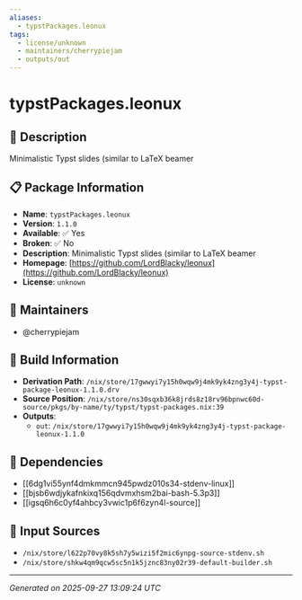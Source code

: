 ```yaml
---
aliases:
  - typstPackages.leonux
tags:
  - license/unknown
  - maintainers/cherrypiejam
  - outputs/out
---
```


# typstPackages.leonux

## 📝 Description

Minimalistic Typst slides (similar to LaTeX beamer

## 📋 Package Information

- **Name**: `typstPackages.leonux`
- **Version**: `1.1.0`
- **Available**: ✅ Yes
- **Broken**: ✅ No
- **Description**: Minimalistic Typst slides (similar to LaTeX beamer
- **Homepage**: [https://github.com/LordBlacky/leonux](https://github.com/LordBlacky/leonux)
- **License**: `unknown`
## 👥 Maintainers

- @cherrypiejam


## 🔧 Build Information

- **Derivation Path**: `/nix/store/17gwwyi7y15h0wqw9j4mk9yk4zng3y4j-typst-package-leonux-1.1.0.drv`
- **Source Position**: `/nix/store/ns30sqxb36k8jrds8z18rv96bpnwc60d-source/pkgs/by-name/ty/typst/typst-packages.nix:39`
- **Outputs**:
  - `out`:  `/nix/store/17gwwyi7y15h0wqw9j4mk9yk4zng3y4j-typst-package-leonux-1.1.0`

## 🔗 Dependencies

- [[6dg1vi55ynf4dmkmmcn945pwdz010s34-stdenv-linux]]
- [[bjsb6wdjykafnkixq156qdvmxhsm2bai-bash-5.3p3]]
- [[igsq6h6c0yf4ahbcy3vwic1p6f6zyn4l-source]]

## 📁 Input Sources

- `/nix/store/l622p70vy8k5sh7y5wizi5f2mic6ynpg-source-stdenv.sh`
- `/nix/store/shkw4qm9qcw5sc5n1k5jznc83ny02r39-default-builder.sh`

---
*Generated on 2025-09-27 13:09:24 UTC*
